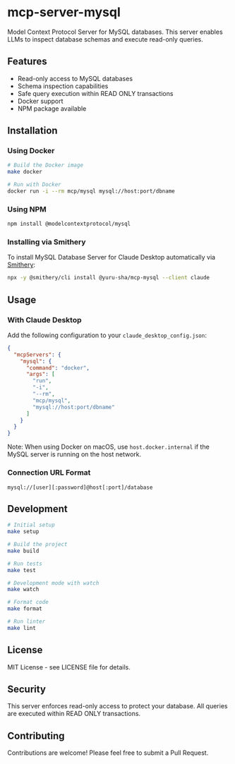 # mcp-server-mysql

Model Context Protocol Server for MySQL databases. This server enables LLMs to inspect database schemas and execute read-only queries.

## Features

- Read-only access to MySQL databases
- Schema inspection capabilities
- Safe query execution within READ ONLY transactions
- Docker support
- NPM package available

## Installation

### Using Docker

```bash
# Build the Docker image
make docker

# Run with Docker
docker run -i --rm mcp/mysql mysql://host:port/dbname
```

### Using NPM

```bash
npm install @modelcontextprotocol/mysql
```

### Installing via Smithery

To install MySQL Database Server for Claude Desktop automatically via [Smithery](https://smithery.ai/server/@yuru-sha/mcp-mysql):

```bash
npx -y @smithery/cli install @yuru-sha/mcp-mysql --client claude
```

## Usage

### With Claude Desktop

Add the following configuration to your `claude_desktop_config.json`:

```json
{
  "mcpServers": {
    "mysql": {
      "command": "docker",
      "args": [
        "run", 
        "-i", 
        "--rm", 
        "mcp/mysql", 
        "mysql://host:port/dbname"
      ]
    }
  }
}
```

Note: When using Docker on macOS, use `host.docker.internal` if the MySQL server is running on the host network.

### Connection URL Format

```
mysql://[user][:password]@host[:port]/database
```

## Development

```bash
# Initial setup
make setup

# Build the project
make build

# Run tests
make test

# Development mode with watch
make watch

# Format code
make format

# Run linter
make lint
```

## License

MIT License - see LICENSE file for details.

## Security

This server enforces read-only access to protect your database. All queries are executed within READ ONLY transactions.

## Contributing

Contributions are welcome! Please feel free to submit a Pull Request.
